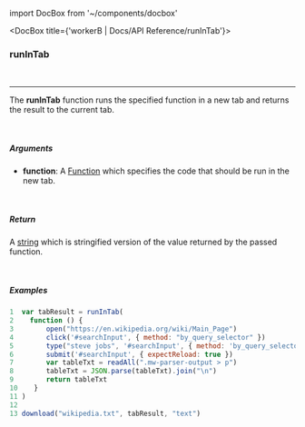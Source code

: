 import DocBox from '~/components/docbox'

<DocBox title={'workerB | Docs/API Reference/runInTab'}>

### **runInTab**
<br/>
<hr/>

The **runInTab** function runs the specified function in a new tab and returns the result to the current tab.

<br/>

##### Arguments

-   **function**: A [Function](https://developer.mozilla.org/en-US/docs/Web/JavaScript/Reference/Global_Objects/Function) which specifies the code that should be run in the new tab.

<br/>

##### Return

A [string](https://developer.mozilla.org/docs/Web/JavaScript/Reference/Global_Objects/String) which is stringified version of the value returned by the passed function. 

<br/>

##### Examples

```javascript
1  var tabResult = runInTab(
2    function () {
3        open("https://en.wikipedia.org/wiki/Main_Page")
4        click('#searchInput', { method: "by_query_selector" })
5        type("steve jobs", '#searchInput', { method: 'by_query_selector' })
6        submit('#searchInput', { expectReload: true })
7        var tableTxt = readAll(".mw-parser-output > p")
8        tableTxt = JSON.parse(tableTxt).join("\n")
9        return tableTxt
10    }
11 )
12 
13 download("wikipedia.txt", tabResult, "text")
```

</DocBox>

